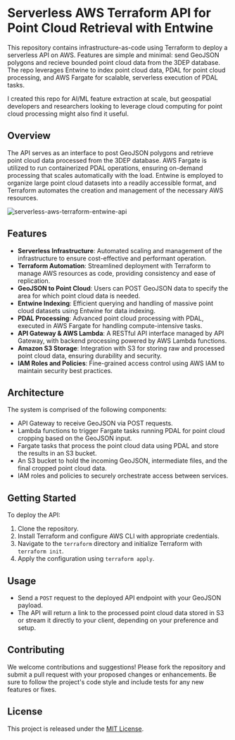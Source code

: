# Serverless AWS Terraform API for Point Cloud Retrieval with Entwine
This repository contains infrastructure-as-code using Terraform to deploy a serverless API on AWS. Features are simple and minimal: send GeoJSON polygons and recieve bounded point cloud data from the 3DEP database. The repo leverages Entwine to index point cloud data, PDAL for point cloud processing, and AWS Fargate for scalable, serverless execution of PDAL tasks.

I created this repo for AI/ML feature extraction at scale, but geospatial developers and researchers looking to leverage cloud computing for point cloud processing might also find it useful. 

## Overview

The API serves as an interface to post GeoJSON polygons and retrieve point cloud data processed from the 3DEP database. AWS Fargate is utilized to run containerized PDAL operations, ensuring on-demand processing that scales automatically with the load. Entwine is employed to organize large point cloud datasets into a readily accessible format, and Terraform automates the creation and management of the necessary AWS resources.

![serverless-aws-terraform-entwine-api](https://github.com/skogsmonster/serverless-aws-terraform-entwine-api/assets/137440075/f91d2604-6d54-4cd7-91e4-3d4fd3a0fa67)

## Features

- **Serverless Infrastructure**: Automated scaling and management of the infrastructure to ensure cost-effective and performant operation.
- **Terraform Automation**: Streamlined deployment with Terraform to manage AWS resources as code, providing consistency and ease of replication.
- **GeoJSON to Point Cloud**: Users can POST GeoJSON data to specify the area for which point cloud data is needed.
- **Entwine Indexing**: Efficient querying and handling of massive point cloud datasets using Entwine for data indexing.
- **PDAL Processing**: Advanced point cloud processing with PDAL, executed in AWS Fargate for handling compute-intensive tasks.
- **API Gateway & AWS Lambda**: A RESTful API interface managed by API Gateway, with backend processing powered by AWS Lambda functions.
- **Amazon S3 Storage**: Integration with S3 for storing raw and processed point cloud data, ensuring durability and security.
- **IAM Roles and Policies**: Fine-grained access control using AWS IAM to maintain security best practices.

## Architecture

The system is comprised of the following components:
- API Gateway to receive GeoJSON via POST requests.
- Lambda functions to trigger Fargate tasks running PDAL for point cloud cropping based on the GeoJSON input.
- Fargate tasks that process the point cloud data using PDAL and store the results in an S3 bucket.
- An S3 bucket to hold the incoming GeoJSON, intermediate files, and the final cropped point cloud data.
- IAM roles and policies to securely orchestrate access between services.

## Getting Started

To deploy the API:

1. Clone the repository.
2. Install Terraform and configure AWS CLI with appropriate credentials.
3. Navigate to the `terraform` directory and initialize Terraform with `terraform init`.
4. Apply the configuration using `terraform apply`.

## Usage

- Send a `POST` request to the deployed API endpoint with your GeoJSON payload.
- The API will return a link to the processed point cloud data stored in S3 or stream it directly to your client, depending on your preference and setup.

## Contributing

We welcome contributions and suggestions! Please fork the repository and submit a pull request with your proposed changes or enhancements. Be sure to follow the project's code style and include tests for any new features or fixes.

## License

This project is released under the [MIT License](LICENSE).



